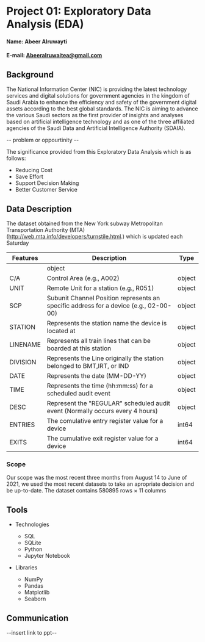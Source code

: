 # Project 01: Exploratory Data Analysis (EDA)

#### Name: Abeer Alruwayti
#### E-mail: Abeeralruwaitea@gmail.com

## Background

The National Information Center (NIC) is providing the latest technology services and digital solutions for government agencies in the kingdom of Saudi Arabia to enhance the efficiency and safety of the government digital assets according to the best global standards. The NIC is aiming to advance the various Saudi sectors as the first provider of insights and analyses based on artificial intelligence technology and as one of the three affiliated agencies of the Saudi Data and Artificial Intelligence Authority (SDAIA).

-- problem or oppourtinity -- 

The significance provided from this Exploratory Data Analysis which is as follows:
* Reducing Cost
* Save Effort
* Support Decision Making
* Better Customer Service

## Data Description
The dataset obtained from the New York subway Metropolitan Transportation Authority (MTA) (http://web.mta.info/developers/turnstile.html.) which is updated each Saturday

 |Features|Description                                                                         |  Type |
 |-------|--------------------------------------------------------------------------------------|--- |
 |                                                                                             | object |
 | C/A |Control Area (e.g., A002)                                                             | object |
 | UNIT | Remote Unit for a station (e.g., R051)                                               | object |
 | SCP | Subunit Channel Position represents an specific address for a device (e.g., 02-00-00) | object | 
 | STATION | Represents the station name the device is located at                              | object |
 | LINENAME | Represents all train lines that can be boarded at this station                   | object |
 | DIVISION | Represents the Line originally the station belonged to BMT,IRT, or IND           | object |
 | DATE | Represents the date (MM-DD-YY)                                                       | object |
 | TIME | Represents the time (hh:mm:ss) for a scheduled audit event                           | object |
 | DESC | Represent the "REGULAR" scheduled audit event (Normally occurs every 4 hours)        | object |
 | ENTRIES | The comulative entry register value for a device                                  | int64  |
 | EXITS | The cumulative exit register value for a device                                     | int64  |




  ### Scope
  
  Our scope was the most recent three months from August 14 to June  of 2021, we used the most recent datasets to take an apropriate decision and be up-to-date.
  The dataset contains 580895 rows × 11 columns
 

## Tools

* Technologies
  * SQL 
  * SQLite
  * Python
  * Jupyter Notebook
  
* Libraries
  * NumPy
  * Pandas
  * Matplotlib
  * Seaborn
  

## Communication
--insert link to ppt--
